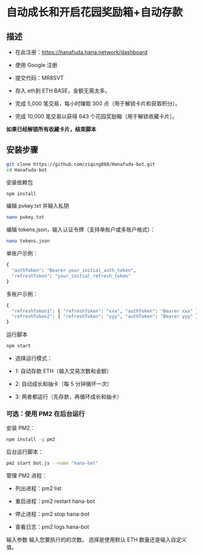 # 自动成长和开启花园奖励箱+自动存款 


## 描述
- 在此注册：https://hanafuda.hana.network/dashboard
- 使用 Google 注册
- 提交代码：MR8SVT

- 存入 eth到 ETH BASE，金额无需太多。
- 完成 5,000 笔交易，每小时赚取 300 点（用于解锁卡片和获取积分）。
- 完成 10,000 笔交易以获得 643 个花园奖励箱（用于解锁收藏卡片）。

**如果已经解锁所有收藏卡片，结束脚本**

## 安装步骤
```bash
git clone https://github.com/ziqing888/Hanafuda-bot.git
cd Hanafuda-bot
```
安装依赖包
```bash
npm install

```
编辑 pvkey.txt 并输入私钥
```bash
nano pvkey.txt
```
编辑 tokens.json，输入认证令牌（支持单账户或多账户格式）：
```bash
nano tokens.json
```
单账户示例：
```bash
{
  "authToken": "Bearer your_initial_auth_token",
  "refreshToken": "your_initial_refresh_token"
}
```

多账户示例：
```bash
{
  "refreshToken1": { "refreshToken": "xxx", "authToken": "Bearer xxx" },
  "refreshToken2": { "refreshToken": "yyy", "authToken": "Bearer yyy" }
}
```
运行脚本
```bash
npm start
```
- 选择运行模式：
- 1: 自动存款 ETH（输入交易次数和金额）

- 2: 自动成长和抽卡（每 5 分钟循环一次）

- 3: 两者都运行（先存款，再循环成长和抽卡）
### 可选：使用 PM2 在后台运行
安装 PM2：
```bash
npm install -g pm2
```
后台运行脚本：
```bash
pm2 start bot.js --name "hana-bot"
```
管理 PM2 进程：
- 列出进程：pm2 list

- 重启进程：pm2 restart hana-bot

- 停止进程：pm2 stop hana-bot

- 查看日志：pm2 logs hana-bot


输入参数
输入您要执行的的次数。
选择是使用默认 ETH 数量还是输入自定义值。




